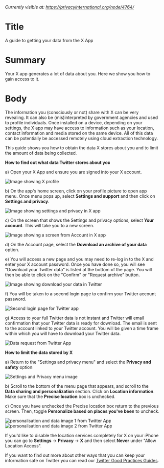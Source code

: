 *Currently visible at: https://privacyinternational.org/node/4764/*

# Title
A guide to getting your data from the X App

# Summary
Your X app generates a lot of data about you. Here we show you how to gain access to it.

# Body

The information you (consciously or not) share with X can be very revealing. It can also be (mis)interpreted by government agencies and used to profile individuals. Once installed on a device, depending on your settings, the X app may have access to information such as your location, contact information and media stored on the same device. All of this data can be potentially be accessed remotely using cloud extraction technology.

This guide shows you how to obtain the data X stores about you and to limit the amount of data being collected.

**How to find out what data Twitter stores about you**

a) Open your X App and ensure you are signed into your X account.

![Image showing X profile](../../images/Cloud-Guides/Twitter/Twitter1.png?raw=true)

b) On the app's home screen, click on your profile picture to open app menu. Once menu pops up, select **Settings and support** and then click on **Settings and privacy**.

![Image showing settings and privacy in X app](../../images/Cloud-Guides/Twitter/Twitter2.png?raw=true)

c) On the screen that shows the Settings and privacy options, select **Your account**. This will take you to a new screen.

![Image showing a screen from Account in X app](../../images/Cloud-Guides/Twitter/Twitter3.png?raw=true)

d) On the Account page, select the **Download an archive of your data** option. 

e) You will access a new page and you may need to re-log in to the X and enter your X account password. Once you have done so, you will see "Download your Twitter data" is listed at the bottom of the page. You will then be able to click on the "Confirm" or "Request archive" button.

![Image showing download your data in Twitter](../../images/Cloud-Guides/Twitter/Twitter5.png?raw=true)

f) You will be taken to a second login page to confirm your Twitter account password.

![Second login page for Twitter app](../../images/Cloud-Guides/Twitter/Twitter6.png?raw=true)

g) Access to your full Twitter data is not instant and Twitter will email confirmation that your Twitter data is ready for download. The email is sent to the account linked to your Twitter account. You will be given a time frame within which you will have to download your Twitter data.

![Data request from Twitter App](../../images/Cloud-Guides/Twitter/Twitter6_0.png?raw=true)

**How to limit the data stored by X**

a) Return to the "Settings and privacy menu" and select the **Privacy and safety** option

![Settings and Privacy menu image](../../images/Cloud-Guides/Twitter/Twitter3.png?raw=true)

b) Scroll to the bottom of the menu page that appears, and scroll to the **Data sharing and personalization** section. Click on **Location information**. Make sure that the **Precise location** box is unchecked.

c) Once you have unchecked the Precise location box return to the previous screen. Then, toggle **Personalize based on places you've been** to uncheck.

![personalisation and data image 1 from Twitter App](../../images/Cloud-Guides/Twitter/Twitter8.png?raw=true)
![personalisation and data image 2 from Twitter App](../../images/Cloud-Guides/Twitter/Twitter9.png?raw=true)

If you'd like to disable the location services completely for X on your iPhone you can go to **Settings** -> **Privacy** -> **X**  and then select **Never** under "Allow Location Access".

If you want to find out more about other ways that you can keep your information safe on Twitter you can read our [Twitter Good Practices Guides](https://privacyinternational.org/guide-step/4092/twitter-good-practices).
